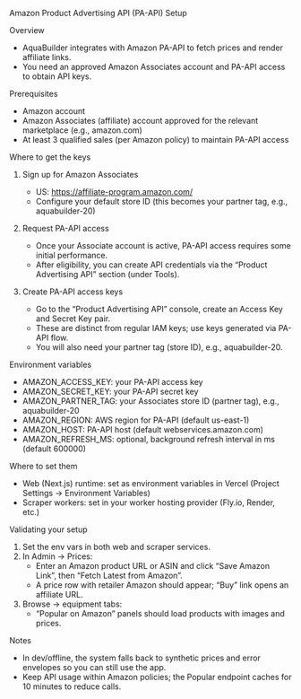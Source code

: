 Amazon Product Advertising API (PA-API) Setup

Overview
- AquaBuilder integrates with Amazon PA-API to fetch prices and render affiliate links.
- You need an approved Amazon Associates account and PA-API access to obtain API keys.

Prerequisites
- Amazon account
- Amazon Associates (affiliate) account approved for the relevant marketplace (e.g., amazon.com)
- At least 3 qualified sales (per Amazon policy) to maintain PA-API access

Where to get the keys
1) Sign up for Amazon Associates
   - US: https://affiliate-program.amazon.com/
   - Configure your default store ID (this becomes your partner tag, e.g., aquabuilder-20)

2) Request PA-API access
   - Once your Associate account is active, PA-API access requires some initial performance.
   - After eligibility, you can create API credentials via the “Product Advertising API” section (under Tools).

3) Create PA-API access keys
   - Go to the “Product Advertising API” console, create an Access Key and Secret Key pair.
   - These are distinct from regular IAM keys; use keys generated via PA-API flow.
   - You will also need your partner tag (store ID), e.g., aquabuilder-20.

Environment variables
- AMAZON_ACCESS_KEY: your PA-API access key
- AMAZON_SECRET_KEY: your PA-API secret key
- AMAZON_PARTNER_TAG: your Associates store ID (partner tag), e.g., aquabuilder-20
- AMAZON_REGION: AWS region for PA-API (default us-east-1)
- AMAZON_HOST: PA-API host (default webservices.amazon.com)
- AMAZON_REFRESH_MS: optional, background refresh interval in ms (default 600000)

Where to set them
- Web (Next.js) runtime: set as environment variables in Vercel (Project Settings → Environment Variables)
- Scraper workers: set in your worker hosting provider (Fly.io, Render, etc.)

Validating your setup
1) Set the env vars in both web and scraper services.
2) In Admin → Prices:
   - Enter an Amazon product URL or ASIN and click “Save Amazon Link”, then “Fetch Latest from Amazon”.
   - A price row with retailer Amazon should appear; “Buy” link opens an affiliate URL.
3) Browse → equipment tabs:
   - “Popular on Amazon” panels should load products with images and prices.

Notes
- In dev/offline, the system falls back to synthetic prices and error envelopes so you can still use the app.
- Keep API usage within Amazon policies; the Popular endpoint caches for 10 minutes to reduce calls.


